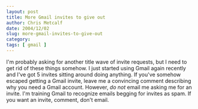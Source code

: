 ```yaml
---
layout: post
title: More Gmail invites to give out
author: Chris Metcalf
date: 2004/12/02
slug: more-gmail-invites-to-give-out
category: 
tags: [ gmail ]
---
```


I'm probably asking for another title wave of invite requests, but I need to get rid of these things somehow.
I just started using Gmail again recently and I've got 5 invites sitting around doing anything. If you've somehow escaped getting a Gmail invite, leave me a convincing comment describing why you need a Gmail account.
However, <em>do not</em> email me asking me for an invite. I'm training Gmail to recognize emails begging for invites as spam. If you want an invite, comment, don't email.
